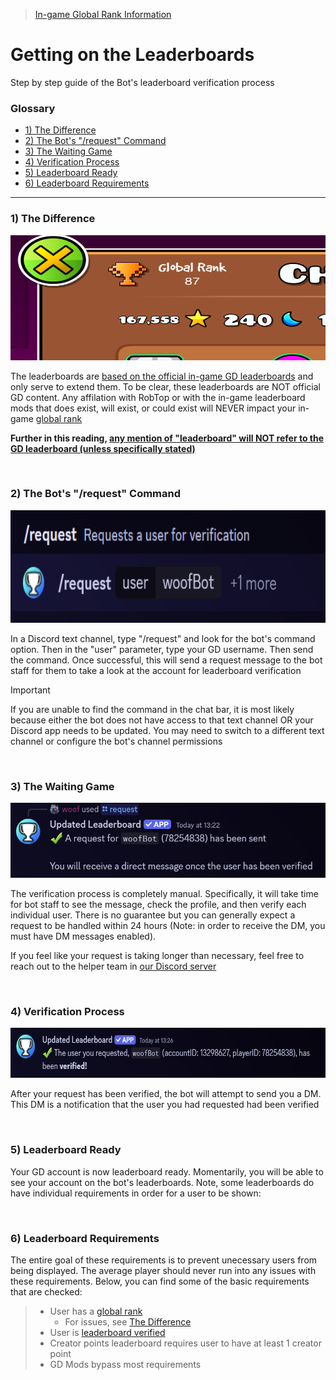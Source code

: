 > [In-game Global Rank Information](../_gdGlobalRanks.md)

# Getting on the Leaderboards
Step by step guide of the Bot's leaderboard verification process

### Glossary
* [1) The Difference](#1-the-difference)
* [2) The Bot's "/request" Command](#2-the-bots-request-command)
* [3) The Waiting Game](#3-the-waiting-game)
* [4) Verification Process](#4-verification-process)
* [5) Leaderboard Ready](#5-leaderboard-ready)
* [6) Leaderboard Requirements](#6-leaderboard-requirements)

---

### 1) The Difference

<img src="../../assets/gd_profile_1919857_rankGlobal.png" alt="GD profile of accountID 1919857 zoomed in onto the global rank" width=540px height=200px>

<br>

The leaderboards are <u>based on the official in-game GD leaderboards</u> and only serve to extend them. To be clear, these leaderboards are NOT official GD content. Any affilation with RobTop or with the in-game leaderboard mods that does exist, will exist, or could exist will NEVER impact your in-game [global rank](../_gdGlobalRanks.md)

**Further in this reading, <u>any mention of "leaderboard" will NOT refer to the GD leaderboard (unless specifically stated)</u>**

<br>

### 2) The Bot's "/request" Command

<img src="../../assets/discord_commands_bot_query_request_user.woofBot.png" alt="Discord text prompt with /link being used. Query: user:woofBot" width=540px height=180px>

<br>

In a Discord text channel, type "/request" and look for the bot's command option. Then in the "user" parameter, type your GD username. Then send the command. Once successful, this will send a request message to the bot staff for them to take a look at the account for leaderboard verification

> [!IMPORTANT]  
> If you are unable to find the command in the chat bar, it is most likely because either the bot does not have access to that text channel OR your Discord app needs to be updated. You may need to switch to a different text channel or configure the bot's channel permissions

<br>

### 3) The Waiting Game

<img src="../../assets/discord_commands_bot_response_request_success.png" alt="a Discord response saying the request has been sent to the bot helpers and that the sender will be directly notified when the user has been verified" width=540px height=120px>

<br>

The verification process is completely manual. Specifically, it will take time for bot staff to see the message, check the profile, and then verify each individual user. There is no guarantee but you can generally expect a request to be handled within 24 hours (Note: in order to receive the DM, you must have DM messages enabled).

If you feel like your request is taking longer than necessary, feel free to reach out to the helper team in [our Discord server](https://discord.gg/Uz7pd4d)

<br>

### 4) Verification Process

<img src="../../assets/discord_commands_bot_response_request_verified.png" alt="the bot's dm response saying the sent user was verified" width=540px height=80px>

<br>

After your request has been verified, the bot will attempt to send you a DM. This DM is a notification that the user you had requested had been verified

<br>

### 5) Leaderboard Ready

Your GD account is now leaderboard ready. Momentarily, you will be able to see your account on the bot's leaderboards. Note, some leaderboards do have individual requirements in order for a user to be shown:

<br>

### 6) Leaderboard Requirements

The entire goal of these requirements is to prevent unecessary users from being displayed. The average player should never run into any issues with these requirements. Below, you can find some of the basic requirements that are checked:

> * User has a [global rank](../_gdGlobalRanks.md)
>   * For issues, see [The Difference](#1-the-difference)
> * User is [leaderboard verified](#2-the-bots-request-command)
> * Creator points leaderboard requires user to have at least 1 creator point
> * GD Mods bypass most requirements